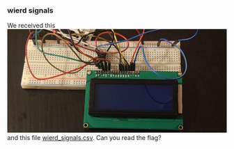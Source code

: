 ### wierd signals

We received this ![photo.jpg](public/photo.jpg) and this file [wierd_signals.csv](public/wierd_signals.csv). Can you read the flag?
